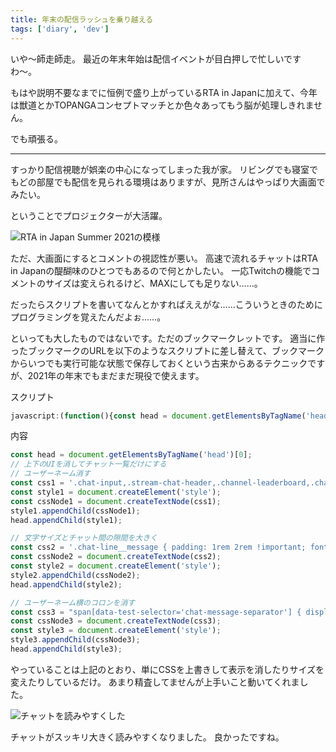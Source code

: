 ```yaml
---
title: 年末の配信ラッシュを乗り越える
tags: ['diary', 'dev']
---
```


いや〜師走師走。
最近の年末年始は配信イベントが目白押しで忙しいですわ〜。

もはや説明不要なまでに恒例で盛り上がっているRTA in Japanに加えて、今年は獣道とかTOPANGAコンセプトマッチとか色々あってもう脳が処理しきれません。

でも頑張る。

***

すっかり配信視聴が娯楽の中心になってしまった我が家。
リビングでも寝室でもどの部屋でも配信を見られる環境はありますが、見所さんはやっぱり大画面でみたい。

ということでプロジェクターが大活躍。

![RTA in Japan Summer 2021の模様](https://cdn-ak.f.st-hatena.com/images/fotolife/h/hachipochi/20211229/20211229005138.jpg "RTA in Japan Summer 2021の模様")

ただ、大画面にするとコメントの視認性が悪い。
高速で流れるチャットはRTA in Japanの醍醐味のひとつでもあるので何とかしたい。
一応Twitchの機能でコメントのサイズは変えられるけど、MAXにしても足りない……。

だったらスクリプトを書いてなんとかすればええがな……こういうときのためにプログラミングを覚えたんだよぉ……。

といっても大したものではないです。ただのブックマークレットです。
適当に作ったブックマークのURLを以下のようなスクリプトに差し替えて、ブックマークからいつでも実行可能な状態で保存しておくという古来からあるテクニックですが、2021年の年末でもまだまだ現役で使えます。

スクリプト
```javascript
javascript:(function(){const head = document.getElementsByTagName('head')[0];const css1 = '.chat-input,.stream-chat-header,.channel-leaderboard,.chat-line__username-container { display: none !important; }';const css2 = '.chat-line__message { padding: 1rem 2rem !important; font-size: 2.5rem !important; }';const style1 = document.createElement('style');const style2 = document.createElement('style');const cssNode1 = document.createTextNode(css1);const cssNode2 = document.createTextNode(css2);style1.appendChild(cssNode1);style2.appendChild(cssNode2);head.appendChild(style1);head.appendChild(style2);const css3 = "span[data-test-selector='chat-message-separator'] { display: none !important; }";const style3 = document.createElement('style');const cssNode3 = document.createTextNode(css3);style3.appendChild(cssNode3);head.appendChild(style3);})()
```

内容
```javascript
const head = document.getElementsByTagName('head')[0];
// 上下のUIを消してチャット一覧だけにする
// ユーザーネーム消す
const css1 = '.chat-input,.stream-chat-header,.channel-leaderboard,.chat-line__username-container { display: none !important; }';
const style1 = document.createElement('style');
const cssNode1 = document.createTextNode(css1);
style1.appendChild(cssNode1);
head.appendChild(style1);

// 文字サイズとチャット間の隙間を大きく
const css2 = '.chat-line__message { padding: 1rem 2rem !important; font-size: 2.5rem !important; }';
const cssNode2 = document.createTextNode(css2);
const style2 = document.createElement('style');
style2.appendChild(cssNode2);
head.appendChild(style2);

// ユーザーネーム横のコロンを消す
const css3 = "span[data-test-selector='chat-message-separator'] { display: none !important; }";
const cssNode3 = document.createTextNode(css3);
const style3 = document.createElement('style');
style3.appendChild(cssNode3);
head.appendChild(style3);
```

やっていることは上記のとおり、単にCSSを上書きして表示を消したりサイズを変えたりしているだけ。
あまり精査してませんが上手いこと動いてくれました。

![チャットを読みやすくした](https://cdn-ak.f.st-hatena.com/images/fotolife/h/hachipochi/20211229/20211229005129.jpg)

チャットがスッキリ大きく読みやすくなりました。
良かったですね。
